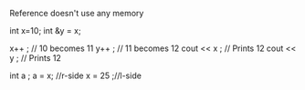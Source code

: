 Reference doesn't use any memory 

int x=10;
int &y = x;

x++ ; // 10 becomes 11
y++ ; // 11 becomes 12
cout << x ; // Prints 12
cout << y ; // Prints 12




int a ;
a = x; //r-side 
x = 25 ;//l-side 
